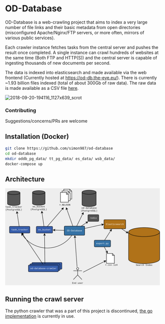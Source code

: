 # OD-Database

OD-Database is a web-crawling project that aims to index a very large number of file links and their basic metadata from open directories (misconfigured Apache/Nginx/FTP servers, or more often, mirrors of various public services).

Each crawler instance fetches tasks from the central server and pushes the result once completed. A single instance can crawl hundreds of websites at the same time (Both FTP and HTTP(S)) and the central server is capable of ingesting thousands of new documents per second. 

The data is indexed into elasticsearch and made available via the web frontend (Currently hosted at https://od-db.the-eye.eu/). There is currently ~1.93 billion files indexed (total of about 300Gb of raw data). The raw data is made available as a CSV file [here](https://od-db.the-eye.eu/dl).

![2018-09-20-194116_1127x639_scrot](https://user-images.githubusercontent.com/7120851/45852325-281cca00-bd0d-11e8-9fed-49a54518e972.png)


### Contributing   
Suggestions/concerns/PRs are welcome

## Installation (Docker)
```bash
git clone https://github.com/simon987/od-database
cd od-database
mkdir oddb_pg_data/ tt_pg_data/ es_data/ wsb_data/
docker-compose up
```

## Architecture

![diag](high_level_diagram.png)

## Running the crawl server
The python crawler that was a part of this project is discontinued,
[the go implementation](https://github.com/terorie/od-database-crawler) is currently in use.
